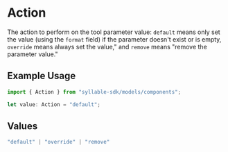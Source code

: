 # Action

The action to perform on the tool parameter value: `default` means only set the value (using the `format` field) if the parameter doesn't exist or is empty, `override` means always set the value," and `remove` means "remove the parameter value."

## Example Usage

```typescript
import { Action } from "syllable-sdk/models/components";

let value: Action = "default";
```

## Values

```typescript
"default" | "override" | "remove"
```